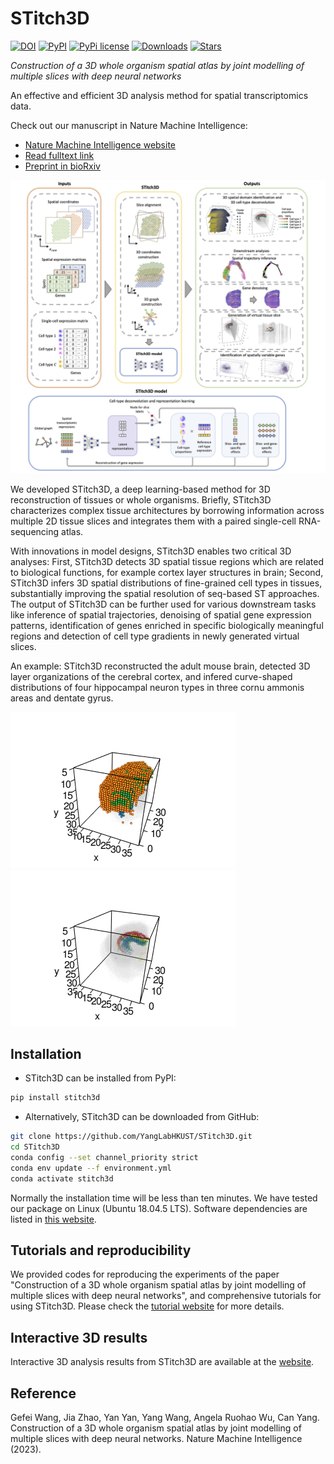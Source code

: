 # STitch3D
[![DOI](https://zenodo.org/badge/567093619.svg)](https://zenodo.org/badge/latestdoi/567093619) [![PyPI](https://img.shields.io/pypi/v/stitch3d?color=green)](https://pypi.python.org/pypi/stitch3d/) [![PyPi license](https://badgen.net/pypi/license/stitch3d/)](https://pypi.org/project/stitch3d/) [![Downloads](https://static.pepy.tech/personalized-badge/stitch3d?period=total&units=international_system&left_color=grey&right_color=orange&left_text=downloads)](https://pepy.tech/project/stitch3d) [![Stars](https://img.shields.io/github/stars/YangLabHKUST/STitch3D?logo=GitHub&color=yellow)](https://github.com/YangLabHKUST/STitch3D/stargazers) 

*Construction of a 3D whole organism spatial atlas by joint modelling of multiple slices with deep neural networks*

An effective and efficient 3D analysis method for spatial transcriptomics data.

Check out our manuscript in Nature Machine Intelligence:
+ [Nature Machine Intelligence website](https://www.nature.com/articles/s42256-023-00734-1)
+ [Read fulltext link](https://rdcu.be/doZ9u)
+ [Preprint in bioRxiv](https://doi.org/10.1101/2023.02.02.526814)

![STitch3D\_pipeline](demos/Overview.jpg)

We developed STitch3D, a deep learning-based method for 3D reconstruction of tissues or whole organisms. Briefly, STitch3D characterizes complex tissue architectures by borrowing information across multiple 2D tissue slices and integrates them with a paired single-cell RNA-sequencing atlas.

With innovations in model designs, STitch3D enables two critical 3D analyses: First, STitch3D detects 3D spatial tissue regions which are related to biological functions, for example cortex layer structures in brain; Second, STitch3D infers 3D spatial distributions of fine-grained cell types in tissues, substantially improving the spatial resolution of seq-based ST approaches. The output of STitch3D can be further used for various downstream tasks like inference of spatial trajectories, denoising of spatial gene expression patterns, identification of genes enriched in specific biologically meaningful regions and detection of cell type gradients in newly generated virtual slices.

An example: STitch3D reconstructed the adult mouse brain, detected 3D layer organizations of the cerebral cortex, and infered curve-shaped distributions of four hippocampal neuron types in three cornu ammonis areas and dentate gyrus.

![hpc](demos/mouse_brain_layers.gif) ![hpc](demos/mouse_brain_hpc.gif)

Installation
------------
* STitch3D can be installed from PyPI:
```bash
pip install stitch3d
```
* Alternatively, STitch3D can be downloaded from GitHub:
```bash
git clone https://github.com/YangLabHKUST/STitch3D.git
cd STitch3D
conda config --set channel_priority strict
conda env update --f environment.yml
conda activate stitch3d
```
Normally the installation time will be less than ten minutes. We have tested our package on Linux (Ubuntu 18.04.5 LTS). Software dependencies are listed in [this website](https://stitch3d-tutorial.readthedocs.io/en/latest/installation.html#software-dependencies).

Tutorials and reproducibility
-----------------------------
We provided codes for reproducing the experiments of the paper "Construction of a 3D whole organism spatial atlas by joint modelling of multiple slices with deep neural networks", and comprehensive tutorials for using STitch3D. Please check the [tutorial website](https://stitch3d-tutorial.readthedocs.io/en/latest/index.html) for more details. 

Interactive 3D results
----------------------
Interactive 3D analysis results from STitch3D are available at the [website](https://stitch3d-tutorial.readthedocs.io/en/latest/index.html).

Reference
----------------------
Gefei Wang, Jia Zhao, Yan Yan, Yang Wang, Angela Ruohao Wu, Can Yang. Construction of a 3D whole organism spatial atlas by joint modelling of multiple slices with deep neural networks. Nature Machine Intelligence (2023).
